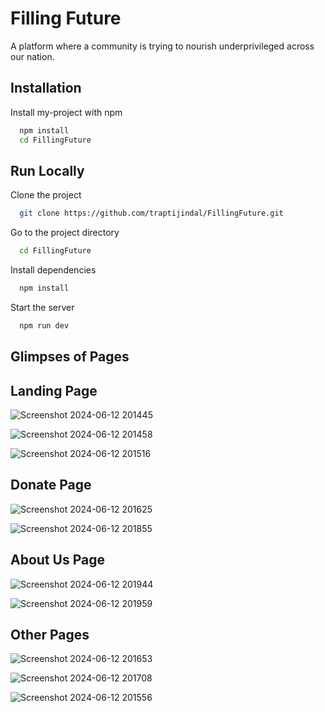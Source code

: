 # Filling Future

A platform where a community is trying to nourish underprivileged across our nation.



## Installation

Install my-project with npm

```bash
  npm install 
  cd FillingFuture
```
    
## Run Locally

Clone the project

```bash
  git clone https://github.com/traptijindal/FillingFuture.git
```

Go to the project directory

```bash
  cd FillingFuture
```

Install dependencies

```bash
  npm install
```

Start the server

```bash
  npm run dev
```

## Glimpses of Pages
## Landing Page

![Screenshot 2024-06-12 201445](https://github.com/traptijindal/FillingFuture/assets/130233959/6f8618fb-86ab-47c2-bfea-1e359f744e82)


![Screenshot 2024-06-12 201458](https://github.com/traptijindal/FillingFuture/assets/130233959/2d9f0009-6982-4f93-8979-ad0503f2a89c)


![Screenshot 2024-06-12 201516](https://github.com/traptijindal/FillingFuture/assets/130233959/fe4502e1-b3b7-4bb5-aaee-f7628472ab1f)




## Donate Page

![Screenshot 2024-06-12 201625](https://github.com/traptijindal/FillingFuture/assets/130233959/22f31e2b-118f-4b77-ac77-a36dc72dbb30)

![Screenshot 2024-06-12 201855](https://github.com/traptijindal/FillingFuture/assets/130233959/a818f48d-bacf-4533-9458-902a3c5b6036)



## About Us Page

![Screenshot 2024-06-12 201944](https://github.com/traptijindal/FillingFuture/assets/130233959/4683bfc4-f301-4188-9da1-49708c820d88)

![Screenshot 2024-06-12 201959](https://github.com/traptijindal/FillingFuture/assets/130233959/391a1c56-02b5-4403-bf65-89885a65c1d4)


## Other Pages
![Screenshot 2024-06-12 201653](https://github.com/traptijindal/FillingFuture/assets/130233959/997e6c6b-ed02-46b4-b8e5-bbaee7499ebc)

![Screenshot 2024-06-12 201708](https://github.com/traptijindal/FillingFuture/assets/130233959/02f1bce7-471f-4b85-a2da-eae18c746779)

![Screenshot 2024-06-12 201556](https://github.com/traptijindal/FillingFuture/assets/130233959/68be55a1-f1d5-4489-8896-0ceec9f4c31a)
